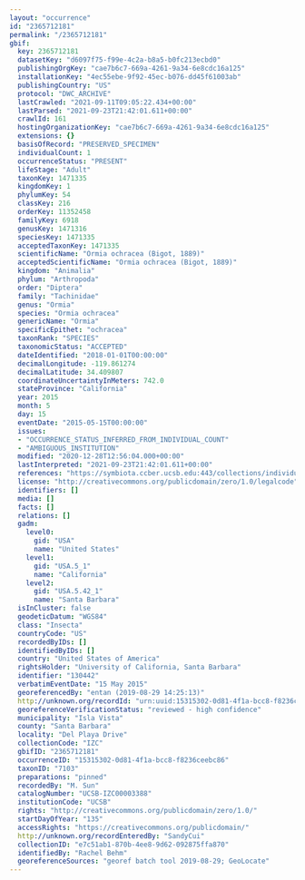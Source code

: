 ```yaml
---
layout: "occurrence"
id: "2365712181"
permalink: "/2365712181"
gbif:
  key: 2365712181
  datasetKey: "d6097f75-f99e-4c2a-b8a5-b0fc213ecbd0"
  publishingOrgKey: "cae7b6c7-669a-4261-9a34-6e8cdc16a125"
  installationKey: "4ec55ebe-9f92-45ec-b076-dd45f61003ab"
  publishingCountry: "US"
  protocol: "DWC_ARCHIVE"
  lastCrawled: "2021-09-11T09:05:22.434+00:00"
  lastParsed: "2021-09-23T21:42:01.611+00:00"
  crawlId: 161
  hostingOrganizationKey: "cae7b6c7-669a-4261-9a34-6e8cdc16a125"
  extensions: {}
  basisOfRecord: "PRESERVED_SPECIMEN"
  individualCount: 1
  occurrenceStatus: "PRESENT"
  lifeStage: "Adult"
  taxonKey: 1471335
  kingdomKey: 1
  phylumKey: 54
  classKey: 216
  orderKey: 11352458
  familyKey: 6918
  genusKey: 1471316
  speciesKey: 1471335
  acceptedTaxonKey: 1471335
  scientificName: "Ormia ochracea (Bigot, 1889)"
  acceptedScientificName: "Ormia ochracea (Bigot, 1889)"
  kingdom: "Animalia"
  phylum: "Arthropoda"
  order: "Diptera"
  family: "Tachinidae"
  genus: "Ormia"
  species: "Ormia ochracea"
  genericName: "Ormia"
  specificEpithet: "ochracea"
  taxonRank: "SPECIES"
  taxonomicStatus: "ACCEPTED"
  dateIdentified: "2018-01-01T00:00:00"
  decimalLongitude: -119.861274
  decimalLatitude: 34.409807
  coordinateUncertaintyInMeters: 742.0
  stateProvince: "California"
  year: 2015
  month: 5
  day: 15
  eventDate: "2015-05-15T00:00:00"
  issues:
  - "OCCURRENCE_STATUS_INFERRED_FROM_INDIVIDUAL_COUNT"
  - "AMBIGUOUS_INSTITUTION"
  modified: "2020-12-28T12:56:04.000+00:00"
  lastInterpreted: "2021-09-23T21:42:01.611+00:00"
  references: "https://symbiota.ccber.ucsb.edu:443/collections/individual/index.php?occid=130442"
  license: "http://creativecommons.org/publicdomain/zero/1.0/legalcode"
  identifiers: []
  media: []
  facts: []
  relations: []
  gadm:
    level0:
      gid: "USA"
      name: "United States"
    level1:
      gid: "USA.5_1"
      name: "California"
    level2:
      gid: "USA.5.42_1"
      name: "Santa Barbara"
  isInCluster: false
  geodeticDatum: "WGS84"
  class: "Insecta"
  countryCode: "US"
  recordedByIDs: []
  identifiedByIDs: []
  country: "United States of America"
  rightsHolder: "University of California, Santa Barbara"
  identifier: "130442"
  verbatimEventDate: "15 May 2015"
  georeferencedBy: "entan (2019-08-29 14:25:13)"
  http://unknown.org/recordId: "urn:uuid:15315302-0d81-4f1a-bcc8-f8236ceebc86"
  georeferenceVerificationStatus: "reviewed - high confidence"
  municipality: "Isla Vista"
  county: "Santa Barbara"
  locality: "Del Playa Drive"
  collectionCode: "IZC"
  gbifID: "2365712181"
  occurrenceID: "15315302-0d81-4f1a-bcc8-f8236ceebc86"
  taxonID: "7103"
  preparations: "pinned"
  recordedBy: "M. Sun"
  catalogNumber: "UCSB-IZC00003388"
  institutionCode: "UCSB"
  rights: "http://creativecommons.org/publicdomain/zero/1.0/"
  startDayOfYear: "135"
  accessRights: "https://creativecommons.org/publicdomain/"
  http://unknown.org/recordEnteredBy: "SandyCui"
  collectionID: "e7c51ab1-870b-4ee8-9d62-092875ffa870"
  identifiedBy: "Rachel Behm"
  georeferenceSources: "georef batch tool 2019-08-29; GeoLocate"
---
```

